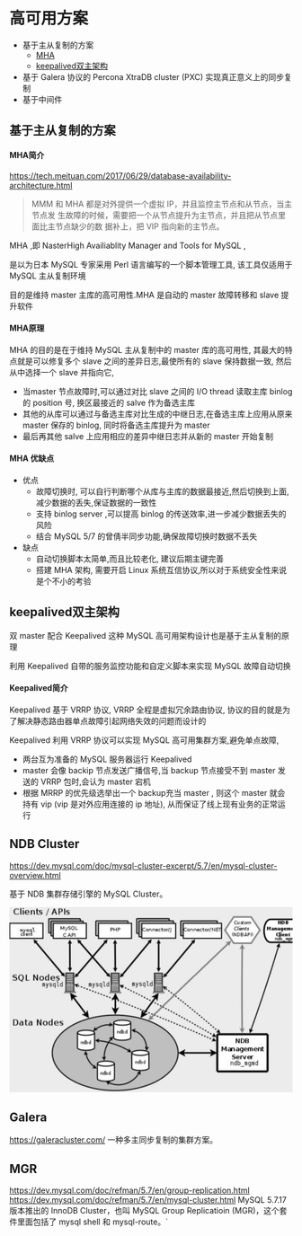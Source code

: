 # 高可用方案

- 基于主从复制的方案
  - [MHA](#MHA)
  - [keepalived双主架构](#keepalived双主架构)
- 基于 Galera 协议的 Percona XtraDB cluster (PXC) 实现真正意义上的同步复制
- 基于中间件

## 基于主从复制的方案

#### MHA简介

https://tech.meituan.com/2017/06/29/database-availability-architecture.html

> MMM 和 MHA 都是对外提供一个虚拟 IP，并且监控主节点和从节点，当主节点发 生故障的时候，需要把一个从节点提升为主节点，并且把从节点里面比主节点缺少的数 据补上，把 VIP 指向新的主节点。

MHA ,即 NasterHigh Availiablity Manager and  Tools for MySQL , 

是以为日本 MySQL 专家采用 Perl 语言编写的一个脚本管理工具, 该工具仅适用于 MySQL 主从复制环境

目的是维持 master 主库的高可用性.MHA 是自动的 master 故障转移和 slave 提升软件

#### MHA原理

 MHA 的目的是在于维持 MySQL 主从复制中的 master 库的高可用性, 其最大的特点就是可以修复多个 slave 之间的差异日志,最使所有的 slave 保持数据一致, 然后从中选择一个 slave 并指向它,

- 当master 节点故障时,可以通过对比 slave 之间的 I/O thread 读取主库 binlog 的 position 号, 换区最接近的 salve 作为备选主库
- 其他的从库可以通过与备选主库对比生成的中继日志,在备选主库上应用从原来 master 保存的 binlog, 同时将备选主库提升为 master
- 最后再其他 salve 上应用相应的差异中继日志并从新的 master 开始复制

#### MHA 优缺点

- 优点
  - 故障切换时, 可以自行判断哪个从库与主库的数据最接近,然后切换到上面,减少数据的丢失,保证数据的一致性
  - 支持 binlog server ,可以提高 binlog 的传送效率,进一步减少数据丢失的风险
  - 结合 MySQL 5/7 的曾倩半同步功能,确保故障切换时数据不丢失
- 缺点
  - 自动切换脚本太简单,而且比较老化, 建议后期主键完善
  - 搭建 MHA 架构, 需要开启 Linux 系统互信协议,所以对于系统安全性来说是个不小的考验

## keepalived双主架构

双 master 配合 Keepalived 这种 MySQL 高可用架构设计也是基于主从复制的原理

利用 Keepalived 自带的服务监控功能和自定义脚本来实现 MySQL 故障自动切换

#### Keepalived简介

Keepalived 基于 VRRP 协议, VRRP 全程是虚拟冗余路由协议, 协议的目的就是为了解决静态路由器单点故障引起网络失效的问题而设计的

Keepalived 利用 VRRP 协议可以实现 MySQL 高可用集群方案,避免单点故障,

-  两台互为准备的 MySQL 服务器运行 Keepalived
- master 会像 backip 节点发送广播信号,当 backup 节点接受不到 master 发送的 VRRP 包时,会认为 master 宕机
- 根据 MRRP 的优先级选举出一个 backup充当 master , 则这个 master 就会持有 vip (vip 是对外应用连接的 ip 地址), 从而保证了线上现有业务的正常运行

## NDB Cluster

https://dev.mysql.com/doc/mysql-cluster-excerpt/5.7/en/mysql-cluster-overview.html

基于 NDB 集群存储引擎的 MySQL Cluster。

![image-20200901122813816](../../../assets/image-20200901122813816.png)

## Galera

https://galeracluster.com/
  一种多主同步复制的集群方案。


## MGR

https://dev.mysql.com/doc/refman/5.7/en/group-replication.html
https://dev.mysql.com/doc/refman/5.7/en/mysql-cluster.html
MySQL 5.7.17 版本推出的 InnoDB Cluster，也叫 MySQL Group Replicatioin (MGR)，这个套件里面包括了 mysql shell 和 mysql-route。`